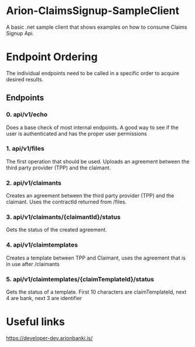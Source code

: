 # Arion-ClaimsSignup-SampleClient
A basic .net sample client that shows examples on how to consume Claims Signup Api.

# Endpoint Ordering
The individual endpoints need to be called in a specific order to acquire desired results.

## Endpoints
### 0. api/v1/echo
Does a base check of most internal endpoints. A good way to see if the user is authenticated and has the proper user permissions

### 1. api/v1/files
The first operation that should be used.
Uploads an agreement between the third party provider (TPP) and the claimant.

### 2. api/v1/claimants
Creates an agreement between the third party provider (TPP) and the claimant. Uses the contractId returned from /files.

### 3. api/v1/claimants/{claimantId}/status
Gets the status of the created agreement.

### 4. api/v1/claimtemplates
Creates a template between TPP and Claimant, uses the agreement that is in use after /claimants

### 5. api/v1/claimtemplates/{claimTemplateId}/status
Gets the status of a template. First 10 characters are claimTemplateId, next 4 are bank, next 3 are identifier

# Useful links
https://developer-dev.arionbanki.is/
